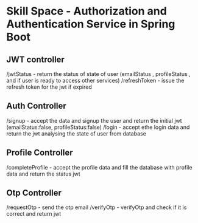 # Skill Space - Authorization and Authentication Service in Spring Boot

## JWT controller
/jwtStatus - return the status of state of user (emailStatus , profileStatus , and if user is ready to access other services)
/refreshToken - issue the refresh token for the jwt if expired


## Auth Controller
/signup - accept the data and signup the user and return the initial jwt (emailStatus:false, profileStatus:false)
/login - accept ethe login data and return the jwt analysing the state of user from database

## Profile Controller

/completeProfile - accept the profile data and fill the database with profile data and return the status jwt

## Otp Controller 
/requestOtp - send the otp  email
/verifyOtp - verifyOtp and check if it is correct and return jwt


